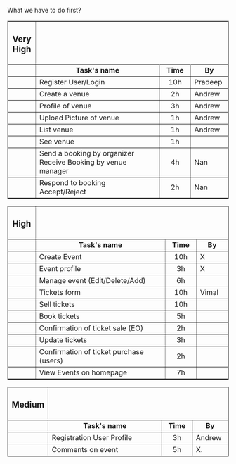 What we have to do first?

<table cellpadding='5' width='700' border='1' cellspacing='0'>

<tr align='center'><td> <h3>Very High</h3> </td></tr>
<tr align='center'>
<blockquote><td width='50'> </td>
<td width='500'> <b>Task's name</b></td>
<td width='75'> <b>Time</b></td>
<td width='75'> <b>By</b></td>
</tr>
<tr>
<td> </td>
<td> Register User/Login </td>
<td align='center'> 10h </td>
<td> Pradeep </td>
</tr>
<tr>
<td> </td>
<td> Create a venue </td>
<td align='center'> 2h </td>
<td> Andrew</td>
</tr>
<tr>
<td> </td>
<td> Profile of venue </td>
<td align='center'> 3h </td>
<td> Andrew</td>
</tr>
<tr>
<td> </td>
<td> Upload Picture of venue </td>
<td align='center'> 1h </td>
<td>  Andrew</td>
</tr><tr>
<td> </td>
<td> List venue </td>
<td align='center'> 1h </td>
<td>  Andrew</td>
</tr><tr>
<td> </td>
<td> See venue </td>
<td align='center'> 1h </td>
<td>  </td>
</tr><tr>
<td> </td>
<td> Send a booking by organizer <br /> Receive Booking by venue manager</td>
<td align='center'> 4h </td>
<td> Nan </td>
</tr><tr>
<td> </td>
<td> Respond to booking <br /> Accept/Reject </td>
<td align='center'> 2h </td>
<td> Nan </td>
</tr></blockquote>


</table>
<table cellpadding='7' width='700' border='1' cellspacing='0'>

<tr align='center'><td height='4'> <h3>High</h3> </td></tr>
<tr align='center'>
<blockquote><td width='50'> </td>
<td width='500'> <b>Task's name</b></td>
<td width='75'> <b>Time</b></td>
<td width='75'> <b>By</b></td>
</tr><tr>
<td> </td>
<td> Create Event </td>
<td align='center'> 10h </td>
<td> X </td>
</tr><tr>
<td> </td>
<td> Event profile </td>
<td align='center'> 3h </td>
<td> X </td>
</tr><tr>
<td> </td>
<td> Manage event (Edit/Delete/Add) </td>
<td align='center'> 6h </td>
<td> </td>
</tr><tr>
<td> </td>
<td> Tickets form </td>
<td align='center'> 10h </td>
<td> Vimal </td>
</tr><tr>
</tr><tr>
<td> </td>
<td> Sell tickets </td>
<td align='center'> 10h </td>
<td> </td>
</tr><tr>
<td> </td>
<td> Book tickets </td>
<td align='center'> 5h </td>
<td> </td>
</tr><tr>
<td> </td>
<td> Confirmation of ticket sale (EO) </td>
<td align='center'> 2h </td>
<td> </td>
</tr><tr>
<td> </td>
<td> Update tickets </td>
<td align='center'> 3h </td>
<td> </td>
</tr><tr>
<td> </td>
<td> Confirmation of ticket purchase (users) </td>
<td align='center'> 2h </td>
<td> </td>
</tr><tr>
<td> </td>
<td> View Events on homepage </td>
<td align='center'> 7h </td>
<td> </td>
</tr></blockquote>

</table>
<table cellpadding='7' width='700' border='1' cellspacing='0'>

<tr align='center'><td height='4'> <h3>Medium</h3> </td></tr>
<tr align='center'>
<blockquote><td width='50'> </td>
<td width='500'> <b>Task's name</b></td>
<td width='75'> <b>Time</b></td>
<td width='75'> <b>By</b></td>
</tr><tr>
<td> </td>
<td> Registration User Profile </td>
<td align='center'> 3h </td>
<td> Andrew </td>
</tr><tr>
<td> </td>
<td> Comments on event </td>
<td align='center'> 5h </td>
<td> X.</td>
</tr></blockquote>

</table>